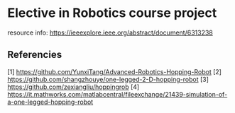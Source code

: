 # Elective in Robotics course project
resource info: https://ieeexplore.ieee.org/abstract/document/6313238

## Referencies
[1] https://github.com/YunxiTang/Advanced-Robotics-Hopping-Robot
[2] https://github.com/shangzhouye/one-legged-2-D-hopping-robot
[3] https://github.com/zexiangliu/hoppingrob
[4] https://it.mathworks.com/matlabcentral/fileexchange/21439-simulation-of-a-one-legged-hopping-robot
